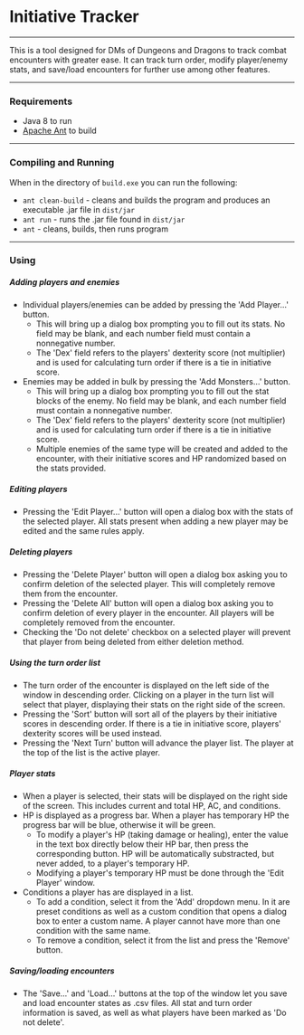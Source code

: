 # Initiative Tracker
---
This is a tool designed for DMs of Dungeons and Dragons to track combat encounters with greater ease. It can track turn order, modify player/enemy stats, and save/load encounters for further use among other features.

---
### Requirements
* Java 8 to run
* [Apache Ant](https://ant.apache.org/) to build

---
### Compiling and Running
When in the directory of `build.exe` you can run the following:
* `ant clean-build` - cleans and builds the program and produces an executable .jar file in `dist/jar`
* `ant run` - runs the .jar file found in `dist/jar`
* `ant` - cleans, builds, then runs program

---
### Using
##### Adding players and enemies
* Individual players/enemies can be added by pressing the 'Add Player...' button. 
    * This will bring up a dialog box prompting you to fill out its stats. No field may be blank, and each number field must contain a nonnegative number.
    * The 'Dex' field refers to the players' dexterity score (not multiplier) and is used for calculating turn order if there is a tie in initiative score.
* Enemies may be added in bulk by pressing the 'Add Monsters...' button. 
    * This will bring up a dialog box prompting you to fill out the stat blocks of the enemy. No field may be blank, and each number field must contain a nonnegative number.
    * The 'Dex' field refers to the players' dexterity score (not multiplier) and is used for calculating turn order if there is a tie in initiative score.
    * Multiple enemies of the same type will be created and added to the encounter, with their initiative scores and HP randomized based on the stats provided.
##### Editing players
* Pressing the 'Edit Player...' button will open a dialog box with the stats of the selected player. All stats present when adding a new player may be edited and the same rules apply.
##### Deleting players
* Pressing the 'Delete Player' button will open a dialog box asking you to confirm deletion of the selected player. This will completely remove them from the encounter.
* Pressing the 'Delete All' button will open a dialog box asking you to confirm deletion of every player in the encounter. All players will be completely removed from the encounter.
* Checking the 'Do not delete' checkbox on a selected player will prevent that player from being deleted from either deletion method.
##### Using the turn order list
* The turn order of the encounter is displayed on the left side of the window in descending order. Clicking on a player in the turn list will select that player, displaying their stats on the right side of the screen.
* Pressing the 'Sort' button will sort all of the players by their initiative scores in descending order. If there is a tie in initiative score, players' dexterity scores will be used instead.
* Pressing the 'Next Turn' button will advance the player list. The player at the top of the list is the active player.
##### Player stats
* When a player is selected, their stats will be displayed on the right side of the screen. This includes current and total HP, AC, and conditions.
* HP is displayed as a progress bar. When a player has temporary HP the progress bar will be blue, otherwise it will be green.
    * To modify a player's HP (taking damage or healing), enter the value in the text box directly below their HP bar, then press the corresponding button. HP will be automatically substracted, but never added, to a player's temporary HP.
    * Modifying a player's temporary HP must be done through the 'Edit Player' window.
* Conditions a player has are displayed in a list.
    * To add a condition, select it from the 'Add' dropdown menu. In it are preset conditions as well as a custom condition that opens a dialog box to enter a custom name. A player cannot have more than one condition with the same name.
    * To remove a condition, select it from the list and press the 'Remove' button.
##### Saving/loading encounters
* The 'Save...' and 'Load...' buttons at the top of the window let you save and load encounter states as .csv files. All stat and turn order information is saved, as well as what players have been marked as 'Do not delete'.